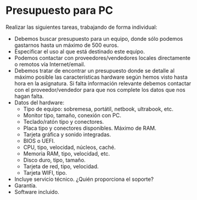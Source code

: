 
# Presupuesto para PC

Realizar las siguientes tareas, trabajando de forma individual:
* Debemos buscar presupuesto para un equipo, donde sólo podemos gastarnos hasta un máximo de 500 euros.
* Especificar el uso al que está destinado este equipo.
* Podemos contactar con proveedores/vendedores locales directamente o remotos vía Internet/email.
* Debemos tratar de encontrar un presupuesto donde se detalle al máximo posible 
las características hardware según hemos visto hasta hora en la asignatura. 
Si falta información relevante debemos contactar con el proveedor/vendedor 
para que nos complete los datos que nos hagan falta.
* Datos del hardware:
    * Tipo de equipo: sobremesa, portátil, netbook, ultrabook, etc.
    * Monitor tipo, tamaño, conexión con PC.
    * Teclado/ratón tipo y conectores.
    * Placa tipo y conectores disponibles. Máximo de RAM.
    * Tarjeta gráfica y sonido integradas.
    * BIOS o UEFI.
    * CPU, tipo, velocidad, núcleos, caché.
    * Memoria RAM, tipo, velocidad, etc.
    * Disco duro, tipo, tamaño.
    * Tarjeta de red, tipo, velocidad.
    * Tarjeta WIFI, tipo.
* Incluye servicio técnico. ¿Quién proporciona el soporte?
* Garantía.
* Software incluido.
